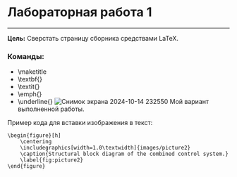 # Лабораторная работа 1

---

**Цель:** Сверстать страницу сборника средствами LaTeX.

### Команды:

 * \maketitle
 * \textbf{}
 * \textit{}
 * \emph{}
 * \underline{}
![Снимок экрана 2024-10-14 232550](https://github.com/user-attachments/assets/f0485bec-598a-4546-89eb-c6838ee2b27e)
Мой вариант выполненной работы.

Пример кода для вставки изображения в текст:
```
\begin{figure}[h]
    \centering
    \includegraphics[width=1.0\textwidth]{images/picture2}
    \caption{Structural block diagram of the combined control system.}
    \label{fig:picture2}
\end{figure}
```
